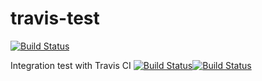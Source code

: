 travis-test
===========

[![Build Status](https://travis-ci.org/nicolae-olariu/travis-test.png?branch=master)](https://travis-ci.org/nicolae-olariu/travis-test)

Integration test with Travis CI
[![Build Status](https://travis-ci.org/nicolae-olariu/travis-test.png?branch=master)](https://travis-ci.org/nicolae-olariu/travis-test)[![Build Status](https://travis-ci.org/nicolae-olariu/travis-test.png?branch=master)](https://travis-ci.org/nicolae-olariu/travis-test)